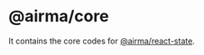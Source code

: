 # @airma/core

It contains the core codes for [@airma/react-state](https://www.npmjs.com/package/@airma/react-state).
